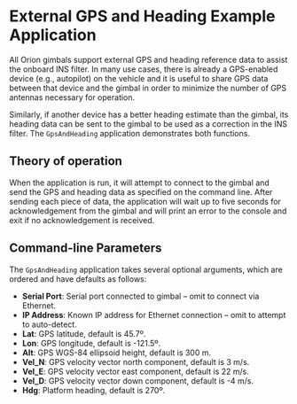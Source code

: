 # External GPS and Heading Example Application

All Orion gimbals support external GPS and heading reference data to assist the onboard INS filter. In many use cases, there is already a GPS-enabled device (e.g., autopilot) on the vehicle and it is useful to share GPS data between that device and the gimbal in order to minimize the number of GPS antennas necessary for operation.

Similarly, if another device has a better heading estimate than the gimbal, its heading data can be sent to the gimbal to be used as a correction in the INS filter. The `GpsAndHeading` application demonstrates both functions.

## Theory of operation

When the application is run, it will attempt to connect to the gimbal and send the GPS and heading data as specified on the command line. After sending each piece of data, the application will wait up to five seconds for acknowledgement from the gimbal and will print an error to the console and exit if no acknowledgement is received.

## Command-line Parameters

The `GpsAndHeading` application takes several optional arguments, which are ordered and have defaults as follows:

* __Serial Port__: Serial port connected to gimbal – omit to connect via Ethernet.
* __IP Address__: Known IP address for Ethernet connection – omit to attempt to auto-detect.
* __Lat__: GPS latitude, default is 45.7º.
* __Lon__: GPS longitude, default is -121.5º.
* __Alt__: GPS WGS-84 ellipsoid height, default is 300 m.
* __Vel_N__: GPS velocity vector north component, default is 3 m/s.
* __Vel_E__: GPS velocity vector east component, default is 22 m/s.
* __Vel_D__: GPS velocity vector down component, default is -4 m/s.
* __Hdg__: Platform heading, default is 270º.
